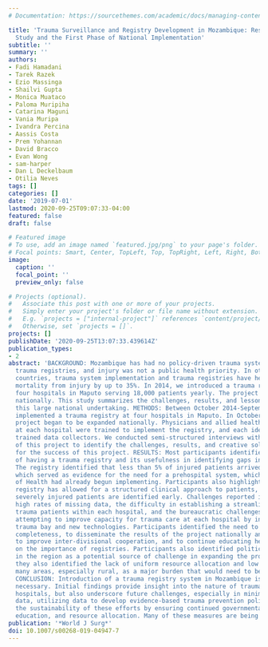 ```yaml
---
# Documentation: https://sourcethemes.com/academic/docs/managing-content/

title: 'Trauma Surveillance and Registry Development in Mozambique: Results of a 1-Year
  Study and the First Phase of National Implementation'
subtitle: ''
summary: ''
authors:
- Fadi Hamadani
- Tarek Razek
- Ezio Massinga
- Shailvi Gupta
- Monica Muataco
- Paloma Muripiha
- Catarina Maguni
- Vania Muripa
- Ivandra Percina
- Aassis Costa
- Prem Yohannan
- David Bracco
- Evan Wong
- sam-harper
- Dan L Deckelbaum
- Otilia Neves
tags: []
categories: []
date: '2019-07-01'
lastmod: 2020-09-25T09:07:33-04:00
featured: false
draft: false

# Featured image
# To use, add an image named `featured.jpg/png` to your page's folder.
# Focal points: Smart, Center, TopLeft, Top, TopRight, Left, Right, BottomLeft, Bottom, BottomRight.
image:
  caption: ''
  focal_point: ''
  preview_only: false

# Projects (optional).
#   Associate this post with one or more of your projects.
#   Simply enter your project's folder or file name without extension.
#   E.g. `projects = ["internal-project"]` references `content/project/deep-learning/index.md`.
#   Otherwise, set `projects = []`.
projects: []
publishDate: '2020-09-25T13:07:33.439614Z'
publication_types:
- 2
abstract: 'BACKGROUND: Mozambique has had no policy-driven trauma system and no hospital-based
  trauma registries, and injury was not a public health priority. In other low-income
  countries, trauma system implementation and trauma registries have helped to reduce
  mortality from injury by up to 35%. In 2014, we introduced a trauma registry in
  four hospitals in Maputo serving 18,000 patients yearly. The project has since expanded
  nationally. This study summarizes the challenges, results, and lessons learned from
  this large national undertaking. METHODS: Between October 2014-September 2015, we
  implemented a trauma registry at four hospitals in Maputo. In October 2015, the
  project began to be expanded nationally. Physicians and allied health professionals
  at each hospital were trained to implement the registry, and each identified and
  trained data collectors. We conducted semi-structured interviews with the key stakeholders
  of this project to identify the challenges, results, and creative solutions implemented
  for the success of this project. RESULTS: Most participants identified the importance
  of having a trauma registry and its usefulness in identifying gaps in trauma care.
  The registry identified that less than 5% of injured patients arrived by ambulance,
  which served as evidence for the need for a prehospital system, which the Ministry
  of Health had already begun implementing. Participants also highlighted how the
  registry has allowed for a structured clinical approach to patients, ensuring that
  severely injured patients are identified early. Challenges reported included the
  high rates of missing data, the difficulty in establishing a streamlined flow of
  trauma patients within each hospital, and the bureaucratic challenges faced when
  attempting to improve capacity for trauma care at each hospital by introducing a
  trauma bay and new technologies. Participants identified the need to improve data
  completeness, to disseminate the results of the project nationally and internationally,
  to improve inter-divisional cooperation, and to continue educating health providers
  on the importance of registries. Participants also identified political instabilities
  in the region as a potential source of challenge in expanding the project nationally;
  they also identified the lack of uniform resource allocation and low personnel in
  many areas, especially rural, as a major burden that would need to be overcome.
  CONCLUSION: Introduction of a trauma registry system in Mozambique is feasible and
  necessary. Initial findings provide insight into the nature of traumas seen in Maputo
  hospitals, but also underscore future challenges, especially in minimizing missing
  data, utilizing data to develop evidence-based trauma prevention policies, and ensuring
  the sustainability of these efforts by ensuring continued governmental support,
  education, and resource allocation. Many of these measures are being undertaken.'
publication: '*World J Surg*'
doi: 10.1007/s00268-019-04947-7
---
```

